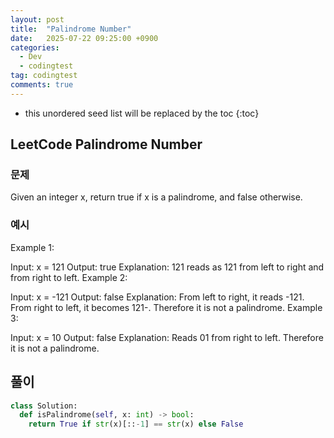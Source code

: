 ```yaml
---
layout: post
title:  "Palindrome Number"
date:   2025-07-22 09:25:00 +0900
categories:
  - Dev
  - codingtest
tag: codingtest
comments: true
---
```


* this unordered seed list will be replaced by the toc
{:toc}

## LeetCode Palindrome Number

### 문제

Given an integer x, return true if x is a palindrome, and false otherwise.


### 예시

Example 1:

Input: x = 121
Output: true
Explanation: 121 reads as 121 from left to right and from right to left.
Example 2:

Input: x = -121
Output: false
Explanation: From left to right, it reads -121. From right to left, it becomes 121-. Therefore it is not a palindrome.
Example 3:

Input: x = 10
Output: false
Explanation: Reads 01 from right to left. Therefore it is not a palindrome.

## 풀이

```py
class Solution:
  def isPalindrome(self, x: int) -> bool:
    return True if str(x)[::-1] == str(x) else False
```
